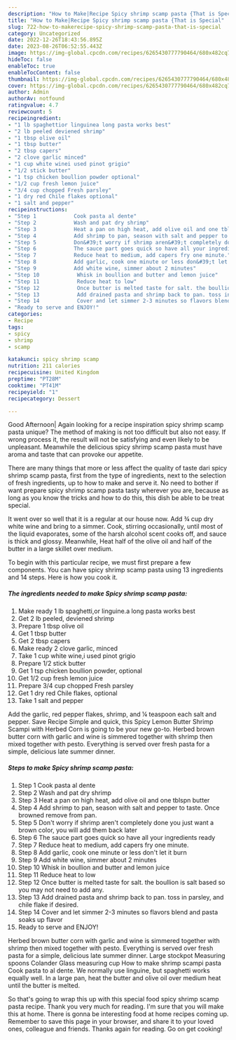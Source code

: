 ```yaml
---
description: "How to Make|Recipe Spicy shrimp scamp pasta {That is Special"
title: "How to Make|Recipe Spicy shrimp scamp pasta {That is Special"
slug: 722-how-to-makerecipe-spicy-shrimp-scamp-pasta-that-is-special
category: Uncategorized
date: 2022-12-26T18:43:56.895Z
date: 2023-08-26T06:52:55.443Z
image: https://img-global.cpcdn.com/recipes/6265430777790464/680x482cq70/spicy-shrimp-scamp-pasta-recipe-main-photo.jpg
hideToc: false
enableToc: true
enableTocContent: false
thumbnail: https://img-global.cpcdn.com/recipes/6265430777790464/680x482cq70/spicy-shrimp-scamp-pasta-recipe-main-photo.jpg
cover: https://img-global.cpcdn.com/recipes/6265430777790464/680x482cq70/spicy-shrimp-scamp-pasta-recipe-main-photo.jpg
author: Admin
authorAv: notfound
ratingvalue: 4.7
reviewcount: 5
recipeingredient:
- "1 lb spaghettior linguinea long pasta works best"
- "2 lb peeled deviened shrimp"
- "1 tbsp olive oil"
- "1 tbsp butter"
- "2 tbsp capers"
- "2 clove garlic minced"
- "1 cup white winei used pinot grigio"
- "1/2 stick butter"
- "1 tsp chicken boullion powder optional"
- "1/2 cup fresh lemon juice"
- "3/4 cup chopped Fresh parsley"
- "1 dry red Chile flakes optional"
- "1 salt and pepper"
recipeinstructions:
- "Step 1            Cook pasta al dente"
- "Step 2            Wash and pat dry shrimp"
- "Step 3            Heat a pan on high heat, add olive oil and one tblspn butter"
- "Step 4            Add shrimp to pan, season with salt and pepper to taste. Once browned remove from pan."
- "Step 5            Don&#39;t worry if shrimp aren&#39;t completely done you just want a brown color, you will add them back later"
- "Step 6            The sauce part goes quick so have all your ingredients ready"
- "Step 7            Reduce heat to medium, add capers fry one minute."
- "Step 8            Add garlic, cook one minute or less don&#39;t let it burn"
- "Step 9            Add white wine, simmer about 2 minutes"
- "Step 10            Whisk in boullion and butter and lemon juice"
- "Step 11            Reduce heat to low"
- "Step 12            Once butter is melted taste for salt. the boullion is salt based so you may not need to add any."
- "Step 13            Add drained pasta and shrimp back to pan. toss in parsley, and chile flake if desired."
- "Step 14            Cover and let simmer 2-3 minutes so flavors blend and pasta soaks up flavor"
- "Ready to serve and ENJOY!"
categories:
- Recipe
tags:
- spicy
- shrimp
- scamp

katakunci: spicy shrimp scamp 
nutrition: 211 calories
recipecuisine: United Kingdom
preptime: "PT28M"
cooktime: "PT41M"
recipeyield: "1"
recipecategory: Dessert

---
```



Good Afternoon| Again looking for a recipe inspiration spicy shrimp scamp pasta unique? The method of making is not too difficult but also not easy. If wrong process it, the result will not be satisfying and even likely to be unpleasant. Meanwhile the delicious spicy shrimp scamp pasta must have aroma and taste that can provoke our appetite.






There are many things that more or less affect the quality of taste dari spicy shrimp scamp pasta, first from the type of ingredients, next to the selection of fresh ingredients, up to how to make and serve it. No need to bother if want prepare spicy shrimp scamp pasta tasty wherever you are, because as long as you know the tricks and how to do this, this dish be able to be treat  special.


It went over so well that it is a regular at our house now. Add ¾ cup dry white wine and bring to a simmer. Cook, stirring occasionally, until most of the liquid evaporates, some of the harsh alcohol scent cooks off, and sauce is thick and glossy. Meanwhile, Heat half of the olive oil and half of the butter in a large skillet over medium.


To begin with this particular recipe, we must first prepare a few components. You can have spicy shrimp scamp pasta using 13 ingredients and 14 steps. Here is how you cook it.

<!--inarticleads1-->

##### The ingredients needed to make Spicy shrimp scamp pasta:

1. Make ready 1 lb spaghetti,or linguine.a long pasta works best
1. Get 2 lb peeled, deviened shrimp
1. Prepare 1 tbsp olive oil
1. Get 1 tbsp butter
1. Get 2 tbsp capers
1. Make ready 2 clove garlic, minced
1. Take 1 cup white wine,i used pinot grigio
1. Prepare 1/2 stick butter
1. Get 1 tsp chicken boullion powder, optional
1. Get 1/2 cup fresh lemon juice
1. Prepare 3/4 cup chopped Fresh parsley
1. Get 1 dry red Chile flakes, optional
1. Take 1 salt and pepper


Add the garlic, red pepper flakes, shrimp, and ¼ teaspoon each salt and pepper. Save Recipe Simple and quick, this Spicy Lemon Butter Shrimp Scampi with Herbed Corn is going to be your new go-to. Herbed brown butter corn with garlic and wine is simmered together with shrimp then mixed together with pesto. Everything is served over fresh pasta for a simple, delicious late summer dinner. 

<!--inarticleads2-->

##### Steps to make Spicy shrimp scamp pasta:

1. Step 1            Cook pasta al dente
1. Step 2            Wash and pat dry shrimp
1. Step 3            Heat a pan on high heat, add olive oil and one tblspn butter
1. Step 4            Add shrimp to pan, season with salt and pepper to taste. Once browned remove from pan.
1. Step 5            Don&#39;t worry if shrimp aren&#39;t completely done you just want a brown color, you will add them back later
1. Step 6            The sauce part goes quick so have all your ingredients ready
1. Step 7            Reduce heat to medium, add capers fry one minute.
1. Step 8            Add garlic, cook one minute or less don&#39;t let it burn
1. Step 9            Add white wine, simmer about 2 minutes
1. Step 10            Whisk in boullion and butter and lemon juice
1. Step 11            Reduce heat to low
1. Step 12            Once butter is melted taste for salt. the boullion is salt based so you may not need to add any.
1. Step 13            Add drained pasta and shrimp back to pan. toss in parsley, and chile flake if desired.
1. Step 14            Cover and let simmer 2-3 minutes so flavors blend and pasta soaks up flavor
1. Ready to serve and ENJOY!

Herbed brown butter corn with garlic and wine is simmered together with shrimp then mixed together with pesto. Everything is served over fresh pasta for a simple, delicious late summer dinner. Large stockpot Measuring spoons Colander Glass measuring cup How to make shrimp scampi pasta Cook pasta to al dente. We normally use linguine, but spaghetti works equally well. In a large pan, heat the butter and olive oil over medium heat until the butter is melted. 

So that's going to wrap this up with this special food spicy shrimp scamp pasta recipe. Thank you very much for reading. I'm sure that you will make this at home. There is gonna be interesting food at home recipes coming up. Remember to save this page in your browser, and share it to your loved ones, colleague and friends. Thanks again for reading. Go on get cooking!
